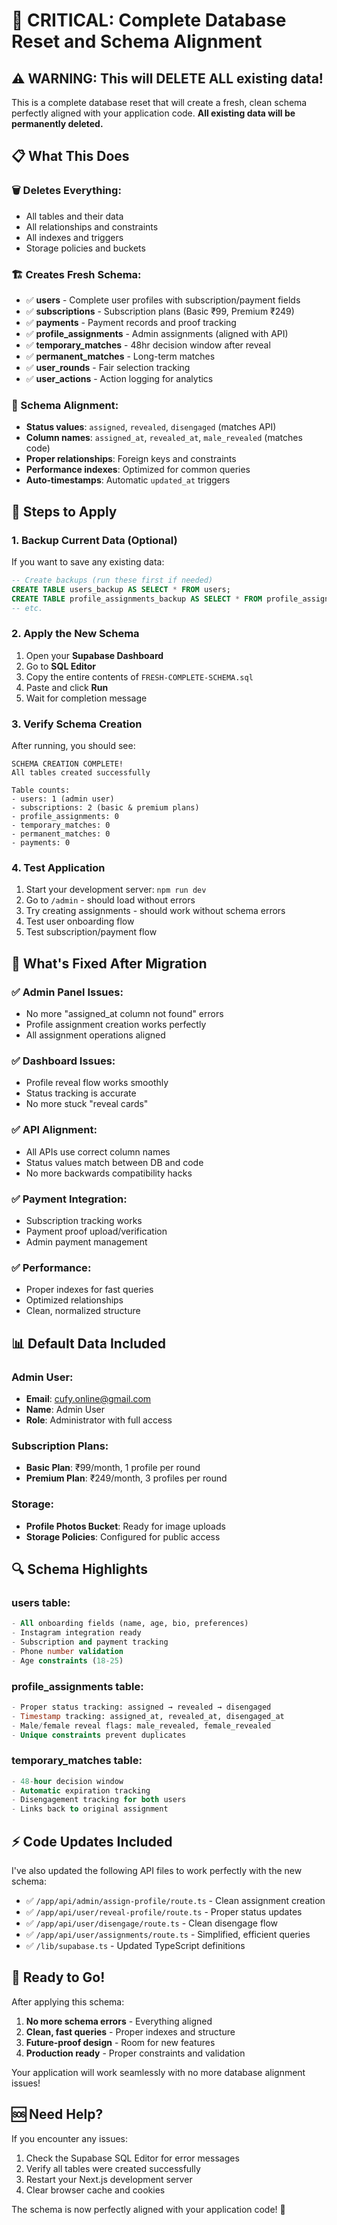 # 🚨 CRITICAL: Complete Database Reset and Schema Alignment

## ⚠️ WARNING: This will DELETE ALL existing data!

This is a complete database reset that will create a fresh, clean schema perfectly aligned with your application code. **All existing data will be permanently deleted.**

## 📋 What This Does

### 🗑️ Deletes Everything:
- All tables and their data
- All relationships and constraints  
- All indexes and triggers
- Storage policies and buckets

### 🏗️ Creates Fresh Schema:
- ✅ **users** - Complete user profiles with subscription/payment fields
- ✅ **subscriptions** - Subscription plans (Basic ₹99, Premium ₹249)
- ✅ **payments** - Payment records and proof tracking
- ✅ **profile_assignments** - Admin assignments (aligned with API)
- ✅ **temporary_matches** - 48hr decision window after reveal
- ✅ **permanent_matches** - Long-term matches
- ✅ **user_rounds** - Fair selection tracking
- ✅ **user_actions** - Action logging for analytics

### 🔧 Schema Alignment:
- **Status values**: `assigned`, `revealed`, `disengaged` (matches API)
- **Column names**: `assigned_at`, `revealed_at`, `male_revealed` (matches code)
- **Proper relationships**: Foreign keys and constraints
- **Performance indexes**: Optimized for common queries
- **Auto-timestamps**: Automatic `updated_at` triggers

## 🎯 Steps to Apply

### 1. **Backup Current Data (Optional)**
If you want to save any existing data:
```sql
-- Create backups (run these first if needed)
CREATE TABLE users_backup AS SELECT * FROM users;
CREATE TABLE profile_assignments_backup AS SELECT * FROM profile_assignments;
-- etc.
```

### 2. **Apply the New Schema**
1. Open your **Supabase Dashboard**
2. Go to **SQL Editor**
3. Copy the entire contents of `FRESH-COMPLETE-SCHEMA.sql`
4. Paste and click **Run**
5. Wait for completion message

### 3. **Verify Schema Creation**
After running, you should see:
```
SCHEMA CREATION COMPLETE!
All tables created successfully

Table counts:
- users: 1 (admin user)
- subscriptions: 2 (basic & premium plans)  
- profile_assignments: 0
- temporary_matches: 0
- permanent_matches: 0
- payments: 0
```

### 4. **Test Application**
1. Start your development server: `npm run dev`
2. Go to `/admin` - should load without errors
3. Try creating assignments - should work without schema errors
4. Test user onboarding flow
5. Test subscription/payment flow

## 🚀 What's Fixed After Migration

### ✅ **Admin Panel Issues**:
- No more "assigned_at column not found" errors
- Profile assignment creation works perfectly
- All assignment operations aligned

### ✅ **Dashboard Issues**:
- Profile reveal flow works smoothly
- Status tracking is accurate
- No more stuck "reveal cards"

### ✅ **API Alignment**:
- All APIs use correct column names
- Status values match between DB and code
- No more backwards compatibility hacks

### ✅ **Payment Integration**:
- Subscription tracking works
- Payment proof upload/verification
- Admin payment management

### ✅ **Performance**:
- Proper indexes for fast queries
- Optimized relationships
- Clean, normalized structure

## 📊 Default Data Included

### Admin User:
- **Email**: cufy.online@gmail.com
- **Name**: Admin User
- **Role**: Administrator with full access

### Subscription Plans:
- **Basic Plan**: ₹99/month, 1 profile per round
- **Premium Plan**: ₹249/month, 3 profiles per round

### Storage:
- **Profile Photos Bucket**: Ready for image uploads
- **Storage Policies**: Configured for public access

## 🔍 Schema Highlights

### **users table**:
```sql
- All onboarding fields (name, age, bio, preferences)
- Instagram integration ready
- Subscription and payment tracking
- Phone number validation
- Age constraints (18-25)
```

### **profile_assignments table**:
```sql
- Proper status tracking: assigned → revealed → disengaged
- Timestamp tracking: assigned_at, revealed_at, disengaged_at
- Male/female reveal flags: male_revealed, female_revealed
- Unique constraints prevent duplicates
```

### **temporary_matches table**:
```sql
- 48-hour decision window
- Automatic expiration tracking
- Disengagement tracking for both users
- Links back to original assignment
```

## ⚡ Code Updates Included

I've also updated the following API files to work perfectly with the new schema:

- ✅ `/app/api/admin/assign-profile/route.ts` - Clean assignment creation
- ✅ `/app/api/user/reveal-profile/route.ts` - Proper status updates  
- ✅ `/app/api/user/disengage/route.ts` - Clean disengage flow
- ✅ `/app/api/user/assignments/route.ts` - Simplified, efficient queries
- ✅ `/lib/supabase.ts` - Updated TypeScript definitions

## 🎉 Ready to Go!

After applying this schema:

1. **No more schema errors** - Everything aligned
2. **Clean, fast queries** - Proper indexes and structure  
3. **Future-proof design** - Room for new features
4. **Production ready** - Proper constraints and validation

Your application will work seamlessly with no more database alignment issues!

## 🆘 Need Help?

If you encounter any issues:
1. Check the Supabase SQL Editor for error messages
2. Verify all tables were created successfully
3. Restart your Next.js development server
4. Clear browser cache and cookies

The schema is now perfectly aligned with your application code! 🎯
